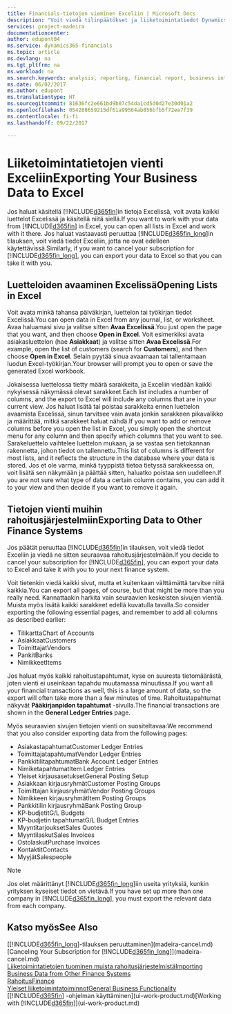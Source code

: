```yaml
---
title: Financials-tietojen vieminen Exceliin | Microsoft Docs
description: "Voit viedä tilinpäätökset ja liiketoimintatiedot Dynamics 365 for Financials -sovelluksesta Exceliin tai avata Financial-sovelluksen tiedot Excelissä."
services: project-madeira
documentationcenter: 
author: edupont04
ms.service: dynamics365-financials
ms.topic: article
ms.devlang: na
ms.tgt_pltfrm: na
ms.workload: na
ms.search.keywords: analysis, reporting, financial report, business intelligence, BI, Excel
ms.date: 06/02/2017
ms.author: edupont
ms.translationtype: HT
ms.sourcegitcommit: 81636fc2e661bd9b07c54da1cd5d0d27e30d01a2
ms.openlocfilehash: 054288659215df61a99564ab856bfb5f72ee7f39
ms.contentlocale: fi-fi
ms.lasthandoff: 09/22/2017

---
```

# <a name="exporting-your-business-data-to-excel"></a><span data-ttu-id="605d8-103">Liiketoimintatietojen vienti Exceliin</span><span class="sxs-lookup"><span data-stu-id="605d8-103">Exporting Your Business Data to Excel</span></span>
<span data-ttu-id="605d8-104">Jos haluat käsitellä [!INCLUDE[d365fin](includes/d365fin_md.md)]in tietoja Excelissä, voit avata kaikki luettelot Excelissä ja käsitellä niitä siellä.</span><span class="sxs-lookup"><span data-stu-id="605d8-104">If you want to work with your data from [!INCLUDE[d365fin](includes/d365fin_md.md)] in Excel, you can open all lists in Excel and work with it there.</span></span> <span data-ttu-id="605d8-105">Jos haluat vastaavasti peruuttaa [!INCLUDE[d365fin_long](includes/d365fin_long_md.md)]in tilauksen, voit viedä tiedot Exceliin, jotta ne ovat edelleen käytettävissä.</span><span class="sxs-lookup"><span data-stu-id="605d8-105">Similarly, if you want to cancel your subscription for [!INCLUDE[d365fin_long](includes/d365fin_long_md.md)], you can export your data to Excel so that you can take it with you.</span></span>

## <a name="opening-lists-in-excel"></a><span data-ttu-id="605d8-106">Luetteloiden avaaminen Excelissä</span><span class="sxs-lookup"><span data-stu-id="605d8-106">Opening Lists in Excel</span></span>
<span data-ttu-id="605d8-107">Voit avata minkä tahansa päiväkirjan, luettelon tai työkirjan tiedot Excelissä.</span><span class="sxs-lookup"><span data-stu-id="605d8-107">You can open data in Excel from any journal, list, or worksheet.</span></span> <span data-ttu-id="605d8-108">Avaa haluamasi sivu ja valitse sitten **Avaa Excelissä**.</span><span class="sxs-lookup"><span data-stu-id="605d8-108">You just open the page that you want, and then choose **Open in Excel**.</span></span> <span data-ttu-id="605d8-109">Voit esimerkiksi avata asiakasluettelon (hae **Asiakkaat**) ja valitse sitten **Avaa Excelissä**.</span><span class="sxs-lookup"><span data-stu-id="605d8-109">For example, open the list of customers (search for **Customers**), and then choose **Open in Excel**.</span></span> <span data-ttu-id="605d8-110">Selain pyytää sinua avaamaan tai tallentamaan luodun Excel-työkirjan.</span><span class="sxs-lookup"><span data-stu-id="605d8-110">Your browser will prompt you to open or save the generated Excel workbook.</span></span>  

<span data-ttu-id="605d8-111">Jokaisessa luettelossa tietty määrä sarakkeita, ja Exceliin viedään kaikki nykyisessä näkymässä olevat sarakkeet.</span><span class="sxs-lookup"><span data-stu-id="605d8-111">Each list includes a number of columns, and the export to Excel will include any columns that are in your current view.</span></span> <span data-ttu-id="605d8-112">Jos haluat lisätä tai poistaa sarakkeita ennen luettelon avaamista Excelissä, sinun tarvitsee vain avata jonkin sarakkeen pikavalikko ja määrittää, mitkä sarakkeet haluat nähdä.</span><span class="sxs-lookup"><span data-stu-id="605d8-112">If you want to add or remove columns before you open the list in Excel, you simply open the shortcut menu for any column and then specify which columns that you want to see.</span></span> <span data-ttu-id="605d8-113">Sarakeluettelo vaihtelee luettelon mukaan, ja se vastaa sen tietokannan rakennetta, johon tiedot on tallennettu.</span><span class="sxs-lookup"><span data-stu-id="605d8-113">This list of columns is different for most lists, and it reflects the structure in the database where your data is stored.</span></span> <span data-ttu-id="605d8-114">Jos et ole varma, minkä tyyppistä tietoa tietyssä sarakkeessa on, voit lisätä sen näkymään ja päättää sitten, haluatko poistaa sen uudelleen.</span><span class="sxs-lookup"><span data-stu-id="605d8-114">If you are not sure what type of data a certain column contains, you can add it to your view and then decide if you want to remove it again.</span></span>  

## <a name="exporting-data-to-other-finance-systems"></a><span data-ttu-id="605d8-115">Tietojen vienti muihin rahoitusjärjestelmiin</span><span class="sxs-lookup"><span data-stu-id="605d8-115">Exporting Data to Other Finance Systems</span></span>
<span data-ttu-id="605d8-116">Jos päätät peruuttaa [!INCLUDE[d365fin](includes/d365fin_md.md)]in tilauksen, voit viedä tiedot Exceliin ja viedä ne sitten seuraavaa rahoitusjärjestelmään.</span><span class="sxs-lookup"><span data-stu-id="605d8-116">If you decide to cancel your subscription for [!INCLUDE[d365fin](includes/d365fin_md.md)], you can export your data to Excel and take it with you to your next finance system.</span></span>  

<span data-ttu-id="605d8-117">Voit tietenkin viedä kaikki sivut, mutta et kuitenkaan välttämättä tarvitse niitä kaikkia.</span><span class="sxs-lookup"><span data-stu-id="605d8-117">You can export all pages, of course, but that might be more than you really need.</span></span> <span data-ttu-id="605d8-118">Kannattaakin harkita vain seuraavien keskeisten sivujen vientiä. Muista myös lisätä kaikki sarakkeet edellä kuvatulla tavalla.</span><span class="sxs-lookup"><span data-stu-id="605d8-118">So consider exporting the following essential pages, and remember to add all columns as described earlier:</span></span>  

* <span data-ttu-id="605d8-119">Tilikartta</span><span class="sxs-lookup"><span data-stu-id="605d8-119">Chart of Accounts</span></span>  
* <span data-ttu-id="605d8-120">Asiakkaat</span><span class="sxs-lookup"><span data-stu-id="605d8-120">Customers</span></span>  
* <span data-ttu-id="605d8-121">Toimittajat</span><span class="sxs-lookup"><span data-stu-id="605d8-121">Vendors</span></span>  
* <span data-ttu-id="605d8-122">Pankit</span><span class="sxs-lookup"><span data-stu-id="605d8-122">Banks</span></span>  
* <span data-ttu-id="605d8-123">Nimikkeet</span><span class="sxs-lookup"><span data-stu-id="605d8-123">Items</span></span>  

<span data-ttu-id="605d8-124">Jos haluat myös kaikki rahoitustapahtumat, kyse on suuresta tietomäärästä, joten vienti ei useinkaan tapahdu muutamassa minuutissa.</span><span class="sxs-lookup"><span data-stu-id="605d8-124">If you want all your financial transactions as well, this is a large amount of data, so the export will often take more than a few minutes of time.</span></span> <span data-ttu-id="605d8-125">Rahoitustapahtumat näkyvät **Pääkirjanpidon tapahtumat** -sivulla.</span><span class="sxs-lookup"><span data-stu-id="605d8-125">The financial transactions are shown in the **General Ledger Entries** page.</span></span>  

<span data-ttu-id="605d8-126">Myös seuraavien sivujen tietojen vienti on suositeltavaa:</span><span class="sxs-lookup"><span data-stu-id="605d8-126">We recommend that you also consider exporting data from the following pages:</span></span>  

* <span data-ttu-id="605d8-127">Asiakastapahtumat</span><span class="sxs-lookup"><span data-stu-id="605d8-127">Customer Ledger Entries</span></span>  
* <span data-ttu-id="605d8-128">Toimittajatapahtumat</span><span class="sxs-lookup"><span data-stu-id="605d8-128">Vendor Ledger Entries</span></span>  
* <span data-ttu-id="605d8-129">Pankkitilitapahtumat</span><span class="sxs-lookup"><span data-stu-id="605d8-129">Bank Account Ledger Entries</span></span>  
* <span data-ttu-id="605d8-130">Nimiketapahtumat</span><span class="sxs-lookup"><span data-stu-id="605d8-130">Item Ledger Entries</span></span>  
* <span data-ttu-id="605d8-131">Yleiset kirjausasetukset</span><span class="sxs-lookup"><span data-stu-id="605d8-131">General Posting Setup</span></span>  
* <span data-ttu-id="605d8-132">Asiakkaan kirjausryhmät</span><span class="sxs-lookup"><span data-stu-id="605d8-132">Customer Posting Groups</span></span>  
* <span data-ttu-id="605d8-133">Toimittajan kirjausryhmät</span><span class="sxs-lookup"><span data-stu-id="605d8-133">Vendor Posting Groups</span></span>  
* <span data-ttu-id="605d8-134">Nimikkeen kirjausryhmät</span><span class="sxs-lookup"><span data-stu-id="605d8-134">Item Posting Groups</span></span>  
* <span data-ttu-id="605d8-135">Pankkitilin kirjausryhmä</span><span class="sxs-lookup"><span data-stu-id="605d8-135">Bank Posting Group</span></span>  
* <span data-ttu-id="605d8-136">KP-budjetit</span><span class="sxs-lookup"><span data-stu-id="605d8-136">G/L Budgets</span></span>  
* <span data-ttu-id="605d8-137">KP-budjetin tapahtumat</span><span class="sxs-lookup"><span data-stu-id="605d8-137">G/L Budget Entries</span></span>  
* <span data-ttu-id="605d8-138">Myyntitarjoukset</span><span class="sxs-lookup"><span data-stu-id="605d8-138">Sales Quotes</span></span>  
* <span data-ttu-id="605d8-139">Myyntilaskut</span><span class="sxs-lookup"><span data-stu-id="605d8-139">Sales Invoices</span></span>  
* <span data-ttu-id="605d8-140">Ostolaskut</span><span class="sxs-lookup"><span data-stu-id="605d8-140">Purchase Invoices</span></span>  
* <span data-ttu-id="605d8-141">Kontaktit</span><span class="sxs-lookup"><span data-stu-id="605d8-141">Contacts</span></span>  
* <span data-ttu-id="605d8-142">Myyjät</span><span class="sxs-lookup"><span data-stu-id="605d8-142">Salespeople</span></span>  

> [!NOTE]  
>   <span data-ttu-id="605d8-143">Jos olet määrittänyt [!INCLUDE[d365fin_long](includes/d365fin_long_md.md)]iin useita yrityksiä, kunkin yrityksen kyseiset tiedot on vietävä.</span><span class="sxs-lookup"><span data-stu-id="605d8-143">If you have set up more than one company in [!INCLUDE[d365fin_long](includes/d365fin_long_md.md)], you must export the relevant data from each company.</span></span>

## <a name="see-also"></a><span data-ttu-id="605d8-144">Katso myös</span><span class="sxs-lookup"><span data-stu-id="605d8-144">See Also</span></span>
<span data-ttu-id="605d8-145">[[!INCLUDE[d365fin_long](includes/d365fin_long_md.md)]-tilauksen peruuttaminen](madeira-cancel.md)</span><span class="sxs-lookup"><span data-stu-id="605d8-145">[Canceling Your Subscription for [!INCLUDE[d365fin_long](includes/d365fin_long_md.md)]](madeira-cancel.md)</span></span>  
[<span data-ttu-id="605d8-146">Liiketoimintatietojen tuominen muista rahoitusjärjestelmistä</span><span class="sxs-lookup"><span data-stu-id="605d8-146">Importing Business Data from Other Finance Systems</span></span>](upload-data.md)  
[<span data-ttu-id="605d8-147">Rahoitus</span><span class="sxs-lookup"><span data-stu-id="605d8-147">Finance</span></span>](finance.md)  
[<span data-ttu-id="605d8-148">Yleiset liiketoimintatoiminnot</span><span class="sxs-lookup"><span data-stu-id="605d8-148">General Business Functionality</span></span>](ui-across-business-areas.md)  
<span data-ttu-id="605d8-149">[[!INCLUDE[d365fin](includes/d365fin_md.md)] -ohjelman käyttäminen](ui-work-product.md)</span><span class="sxs-lookup"><span data-stu-id="605d8-149">[Working with [!INCLUDE[d365fin](includes/d365fin_md.md)]](ui-work-product.md)</span></span>  

